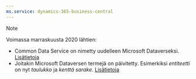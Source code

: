```yaml
---
ms.service: dynamics-365-business-central
---
```

> [!NOTE]
> Voimassa marraskuusta 2020 lähtien:
> - Common Data Service on nimetty uudelleen Microsoft Dataverseksi. [Lisätietoja](https://aka.ms/PAuAppBlog)
> - Joitakin Microsoft Dataversen termejä on päivitetty. Esimerkiksi *entiteetti* on nyt *taulukko* ja *kenttä* *sarake*. [Lisätietoja](/powerapps/maker/data-platform/data-platform-intro)